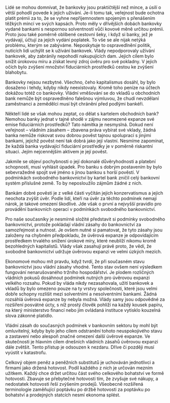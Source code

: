 Lidé se mohou domnívat, že bankovky jsou praktičtější než mince, a úsilí o větší pohodlí povede k jejich užívání. Je-li tomu tak, veřejnost bude ochotna platit prémii za to, že se vyhne nepříjemnostem spojeným s přenášením těžkých mincí ve svých kapsách. Proto měly v dřívějších dobách bankovky vydané bankami s nespornou solventností vůči kovové měně určitou prémii. Proto jsou také poměrně oblíbené cestovní šeky, i když si banky, jež je vydávají, účtují za jejich vydání poplatek. To vše se ale nijak netýká problému, kterým se zabýváme. Neposkytuje to ospravedlnění politik, nutících lidi uchýlit se k užívání bankovek. Vlády nepodporovaly užívání bankovek, aby zabránily nepohodlí nakupujících dam. Jejich cílem bylo snížit úrokovou míru a získat levný zdroj úvěru pro své pokladny. V jejich očích bylo zvýšení množství fiduciárních prostředků cestou ke zvýšení blahobytu.

Bankovky nejsou nezbytné. Všechno, čeho kapitalismus dosáhl, by bylo dosaženo i tehdy, kdyby nikdy neexistovaly. Kromě toho peníze na účtech dokážou totéž co bankovky. Vládní vměšování se do vkladů u obchodních bank nemůže být ospravedlněno falešnou výmluvou, že chudí nevzdělaní zaměstnanci a zemědělci musí být chráněni před podlými bankéři.

Někteří lidé se však mohou zeptat, co dělat s kartelem obchodních bank? Nemohou banky jednat v tajné shodě v zájmu neomezené expanze své emise fiduciárních prostředků? Tato námitka je nesmyslná. Dokud není veřejnost – vládním zásahem – zbavena práva vybírat své vklady, žádná banka nemůže riskovat svou dobrou pověst tajnou spoluprací s jinými bankami, jejichž pověst není tak dobrá jako její vlastní. Nesmíme zapomínat, že každá banka vydávající fiduciární prostředky je v poměrně riskantní situaci. Jejím nejcennějším aktivem je její pověst.

Jakmile se objeví pochybnosti o její dokonalé důvěryhodnosti a platební schopnosti, musí vyhlásit úpadek. Pro banku s dobrým postavením by bylo sebevražedné spojit své jméno s jinou bankou s horší pověstí. V podmínkách svobodného bankovnictví by kartel bank zničil celý bankovní systém příslušné země. To by neposloužilo zájmům žádné z nich.

Bankám dobré pověsti je z velké části vyčítán jejich konzervatismus a jejich neochota zvýšit úvěr. Podle lidí, kteří na úvěr za těchto podmínek nemají nárok, je takové omezení škodlivé. Jde však o první a nejvyšší pravidlo pro provádění bankovních operací v podmínkách svobodného bankovnictví.

Pro naše současníky je nesmírně složité představit si podmínky svobodného bankovnictví, protože pokládají vládní zásahy do bankovnictví za samozřejmost a nutnost. Je ovšem nutné si pamatovat, že tyto zásahy jsou založeny na chybném předpokladu, že úvěrová expanze je odpovídajícím prostředkem trvalého snížení úrokové míry, které neublíží nikomu kromě bezohledných kapitalistů. Vlády však zasahují právě proto, že vědí, že svobodné bankovnictví udržuje úvěrovou expanzi ve velmi úzkých mezích.

Ekonomové mohou mít pravdu, když tvrdí, že při současném stavu bankovnictví jsou vládní zásahy vhodné. Tento stav ovšem není výsledkem fungování nenarušovaného tržního hospodářství. Je plodem rozličných vládních pokusů dosáhnout podmínek nutných pro úvěrovou expanzi velkého rozsahu. Pokud by vláda nikdy nezasahovala, užití bankovek a vkladů by bylo omezeno pouze na ty vrstvy společnosti, které jsou velmi dobře schopny rozlišit mezi solventními a nesolventními bankami. Žádná rozsáhlá úvěrová expanze by nebyla možná. Vlády samy jsou odpovědné za rozšíření posvátné úcty, s níž prostý člověk pohlíží na každý kousek papíru, na který ministerstvo financí nebo jím ovládaná instituce vytisklo kouzelná slova zákonné platidlo.

Vládní zásah do současných podmínek v bankovním sektoru by mohl být omluvitelný, kdyby bylo jeho cílem odstranění tohoto neuspokojivého stavu a zastavení nebo alespoň značné omezení další úvěrové expanze. Ve skutečnosti je hlavním cílem dnešních vládních zásahů úvěrovou expanzi dále zvětšit. Tento přístup je odsouzen k nezdaru. Dříve či později musí vyústit v katastrofu.

Celkový objem peněz a peněžních substitutů je uchováván jednotlivci a firmami jako držená hotovost. Podíl každého z nich je určován mezním užitkem. Každý chce držet určitou část svého celkového bohatství ve formě hotovosti. Zbavuje se přebytečné hotovosti tím, že zvyšuje své nákupy, a nedostatek hotovosti řeší zvýšením prodejů. Všeobecně rozšířená terminologie zaměňující poptávku po držbě hotovosti za poptávku po bohatství a prodejných statcích nesmí ekonoma splést.